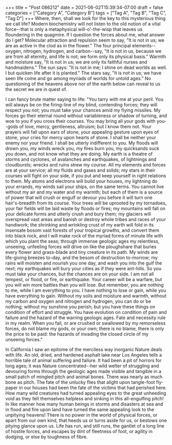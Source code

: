 +++
title = "Post 086212"
date = 2021-06-02T15:39:34-07:00
draft = false
categories = ["Category A", "Category B"]
tags = ["Tag A", "Tag B", "Tag C", "Tag D"]
+++
Where, then, shall we look for the key to this mysterious thing we call life? Modern biochemistry will not listen to the old notion of a vital force--that is only a metaphysical will-o'-the-wisp that leaves us floundering in the quagmire. If I question the forces about me, what answer do I get? Molecular attraction and repulsion seem to say, "It is not in us; we are as active in the clod as in the flower." The four principal elements--oxygen, nitrogen, hydrogen, and carbon--say, "It is not in us, because we are from all eternity, and life is not; we form only its physical basis." Warmth and moisture say, "It is not in us; we are only its faithful nurses and handmaidens." The sun says: "It is not in me; I shine on dead worlds as well. I but quicken life after it is planted." The stars say, "It is not in us; we have seen life come and go among myriads of worlds for untold ages." No questioning of the heavens above nor of the earth below can reveal to us the secret we are in quest of.

I can fancy brute matter saying to life: "You tarry with me at your peril. You will always be on the firing-line of my blind, contending forces; they will respect you not; you must take your chances amid my flying missiles. My forces go their eternal round without variableness or shadow of turning, and woe to you if you cross their courses. You may bring all your gods with you--gods of love, mercy, gentleness, altruism; but I know them not. Your prayers will fall upon ears of stone, your appealing gesture upon eyes of stone, your cries for mercy upon hearts of stone. I shall be neither your enemy nor your friend. I shall be utterly indifferent to you. My floods will drown you, my winds wreck you, my fires burn you, my quicksands suck you down, and not know what they are doing. My earth is a theatre of storms and cyclones, of avalanches and earthquakes, of lightnings and cloudbursts; wrecks and ruins strew my course. All my elements and forces are at your service; all my fluids and gases and solids; my stars in their courses will fight on your side, if you put and keep yourself in right relations to them. My atoms and electrons will build your houses, my lightning do your errands, my winds sail your ships, on the same terms. You cannot live without my air and my water and my warmth; but each of them is a source of power that will crush or engulf or devour you before it will turn one hair's-breadth from its course. Your trees will be uprooted by my tornadoes, your fair fields will be laid waste by floods or fires; my mountains will fall on your delicate forms and utterly crush and bury them; my glaciers will overspread vast areas and banish or destroy whole tribes and races of your handiwork; the shrinking and wrinkling crust of my earth will fold in its insensate bosom vast forests of your tropical growths, and convert them into black rock, and I will make rock of the myriad forms of minute life with which you plant the seas; through immense geologic ages my relentless, unseeing, unfeeling forces will drive on like the ploughshare that buries every flower and grass-blade and tiny creature in its path. My winds are life-giving breezes to-day, and the besom of destruction to-morrow; my rains will moisten and nourish you one day, and wash you into the gulf the next; my earthquakes will bury your cities as if they were ant-hills. So you must take your chances, but the chances are on your side. I am not all tempest, or flood, or fire, or earthquake. Your career will be a warfare, but you will win more battles than you will lose. But remember, you are nothing to me, while I am everything to you. I have nothing to lose or gain, while you have everything to gain. Without my soils and moisture and warmth, without my carbon and oxygen and nitrogen and hydrogen, you can do or be nothing; without my sunshine you perish; but you have these things on condition of effort and struggle. You have evolution on condition of pain and failure and the hazard of the warring geologic ages. Fate and necessity rule in my realm. When you fail, or are crushed or swallowed by my remorseless forces, do not blame my gods, or your own; there is no blame, there is only the price to be paid: the hazards of invading the closed circle of my unseeing forces."

In California I saw an epitome of the merciless way inorganic Nature deals with life. An old, dried, and hardened asphalt lake near Los Angeles tells a horrible tale of animal suffering and failure. It had been a pit of horrors for long ages; it was Nature concentrated--her wild welter of struggling and devouring forms through the geologic ages made visible and tangible in a small patch of mingled pitch and animal bones. There was nearly as much bone as pitch. The fate of the unlucky flies that alight upon tangle-foot fly-paper in our houses had been the fate of the victims that had perished here. How many wild creatures had turned appealing eyes to the great unheeding void as they felt themselves helpless and sinking in this all-engulfing pitch! In like manner how many human beings in storms and disasters at sea and in flood and fire upon land have turned the same appealing look to the unpitying heavens! There is no power in the world of physical forces, or apart from our own kind, that heeds us or turns aside for us, or bestows one pitying glance upon us. Life has run, and still runs, the gantlet of a long line of hostile forces, and escapes by dint of fleetness of foot, or agility in dodging, or else by toughness of fibre.
